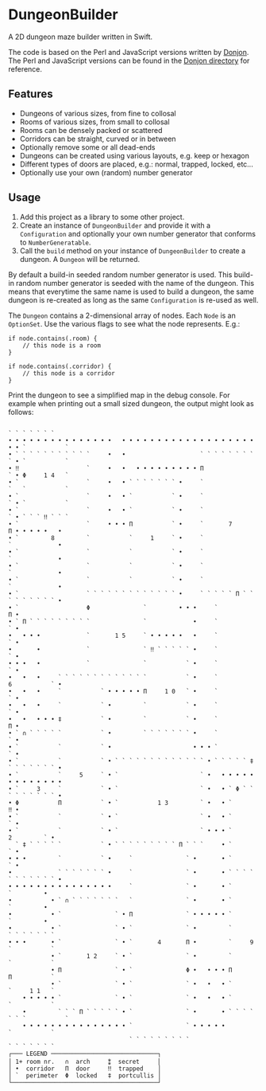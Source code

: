 #  DungeonBuilder

A 2D dungeon maze builder written in Swift.

The code is based on the Perl and JavaScript versions written by [Donjon](https://donjon.bin.sh). The Perl and JavaScript versions can be found in the [Donjon directory](https://github.com/wolf81/DungeonBuilder/tree/master/Donjon) for reference.

## Features

- Dungeons of various sizes, from fine to collosal
- Rooms of various sizes, from small to collosal
- Rooms can be densely packed or scattered
- Corridors can be straight, curved or in between
- Optionally remove some or all dead-ends
- Dungeons can be created using various layouts, e.g. keep or hexagon
- Different types of doors are placed, e.g.: normal, trapped, locked, etc...
- Optionally use your own (random) number generator

## Usage

1. Add this project as a library to some other project.
2. Create an instance of `DungeonBuilder` and provide it with a `Configuration` and optionally your own number generator that conforms to `NumberGeneratable`.
3. Call the `build` method on your instance of `DungeonBuilder` to create a dungeon. A `Dungeon` will be returned.

By default a build-in seeded random number generator is used. This build-in random number generator is seeded with the name of the dungeon. This means that everytime the same name is used to build a dungeon, the same dungeon is re-created as long as the same `Configuration` is re-used as well.   

The `Dungeon` contains a 2-dimensional array of nodes. Each `Node` is an `OptionSet`. Use the various flags to see what the node represents.  E.g.: 

    if node.contains(.room) {
        // this node is a room
    } 
    
    if node.contains(.corridor) {
        // this node is a corridor
    }

Print the dungeon to see a simplified map in the debug console. For example when printing out a small sized dungeon, the output might look as follows:

                                                                              ` ` ` ` ` ` `
    • • • • • • • • • • • • • • •   • • • • • • • • • • • • • • • • • • • • • `           `
    • ` ` ` ` ` ` ` ` ` ` `     •   •                     ` ` ` ` ` ` ` ` ` • `           `
    • ‼                   `     •   •   • • • • • • • • • Π               ` • Φ     1 4   `
    • `                   `     •   • ` ` ` ` ` ` ` •     `               `   `           `
    • `                   `     •   • `           ` •     `               ` • `           `
    • `                   `     •   • `           ` •     `               ` • ` ` ` ‼ ` ` `
    • `                   `     • • • Π           ` •     `       7       Π • • • • •   •  
    • `         8         `           `     1     ` •     `               `             •  
    • `                   `           `           ` •     `               `             •  
    • `                   `           `           ` •     `               `             •  
    • `                   `           `           ` •     `               `             •  
    • `                   ` ` ` ` ` ` ` ` ` ` ` ` ` •     ` ` ` ` ` Π ` ` ` ` ` ` ` ` ` •  
    • `                   Φ               `         • • •     `                       Π •  
    • ` Π ` ` ` ` ` ` ` ` `               `             •     `                       ` •  
    •   • • •             `       1 5     ` • • • • •   •     `                       ` •  
    •       •             `               ` ‼ ` ` ` ` ` •     `                       ` •  
    • • •   •             `               `           ` •     `                       ` •  
    •   •   •     ` ` ` ` ` ` ` ` ` ` ` ` `           ` •     `           6           ` •  
    •   •   •     `           ` • • • • • Π     1 0   ` •     `                       ` •  
    •   •   •     `           ` •         `           ` •     `                       ` •  
    •   •   • • • ‡           ` •         `           ` •     `                       Π •  
    • ` ∩ ` ` ` ` `           ` •         ` ` ` ` ` ` ` •     `                       ` •  
    • `           `           ` •                       • • • `                       ` •  
    • `           `           ` • ` ` ` ` ` ` ` ` ` ` ` ` ` • ` ` ` ` ` ‡ ` ` ` ` ` ` ` •  
    • `           `     5     ` • `                       ` •   • • • • • • • • • • • • •  
    • `     3     `           ` • `                       ` •   • ` Φ ` ` ` ` ` ` ` ` ` •  
    • Φ           Π           ` • `           1 3         ` •   • `                   ‼ •  
    • `           `           ` • `                       ` •   • `                   ` •  
    • `           `           ` • `                       ` • • • `         2         ` •  
      ` ‡ ` ` ` ` `           ` • ` ` ` ` ` ` ` ` ` Π ` ` `     • `                   ` •  
    • • •         `           ` •     `               ` •       • `                   ` •  
    •             ` ` ` ` ` ` ` •     `               ` •       • ` ` ` ` ` ` ` ` ` ` ` •  
    • • • • • • • • • • • • • • •     `               ` •       • `           `         •  
    •           • ` ∩ ` ` ` ` ` ` `   `               ` •       • `           `         •  
    •           • `               ` • Π               ` • • • • • `           `         •  
    •           • `               ` • `               ` •         `           ` ` ` ` ` ` `
    • • •       • `               ` • `       4       Π •         `     9     `           `
                • `       1 2     ` • `               ` •         `           `           `
                • Π               ` • `               Φ •   • • • Π           Π           `
                • `               ` • `               ` •   •   • `           `     1 1   `
        • • • • • `               ` • `               ` •   •   • `           `           `
        •         ` ` ` Π ` ` ` ` ` • `               ` •       • ` ` ` ` ` ` `           `
        • • • • • • • • • • • • • • • `               ` • • • • •             `           `
                                      ` ` ` ` ` ` ` ` `                       ` ` ` ` ` ` `
    ┌─── LEGEND ──────────────────────────────┐
    │ 1+ room nr.   ∩  arch     ⁑  secret     │
    │ •  corridor   Π  door     ‼  trapped    │
    │ `  perimeter  Φ  locked   ‡  portcullis │
    └─────────────────────────────────────────┘
